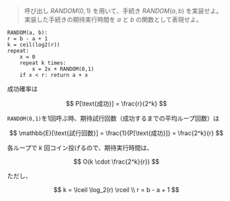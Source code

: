 <!--
<script type="text/javascript" async
  src="https://cdnjs.cloudflare.com/ajax/libs/mathjax/2.7.7/MathJax.js?config=TeX-MML-AM_CHTML">
</script>
-->
> 呼び出し $RANDOM(0,1)$ を用いて、手続き $RANDOM(a,b)$ を実装せよ。実装した手続きの期待実行時間を $a$ と $b$ の関数として表現せよ。


```
RANDOM(a, b):
r = b - a + 1
k = ceil(log2(r))
repeat:
    x = 0
    repeat k times:
        x = 2x + RANDOM(0,1)
    if x < r: return a + x
```

成功確率は

$$
P[\text{成功}] = \frac{r}{2^k}
$$

`RANDOM(0,1)`を1回呼ぶ時、期待試行回数（成功するまでの平均ループ回数）は

$$
\mathbb{E}[\text{試行回数}] = \frac{1}{P[\text{成功}]} = \frac{2^k}{r}
$$

各ループで $k$ 回コイン投げるので、期待実行時間は、

$$
O(k \cdot \frac{2^k}{r})
$$

ただし、

$$
k = \lceil \log_2(r) \rceil \\
r = b - a + 1
$$
